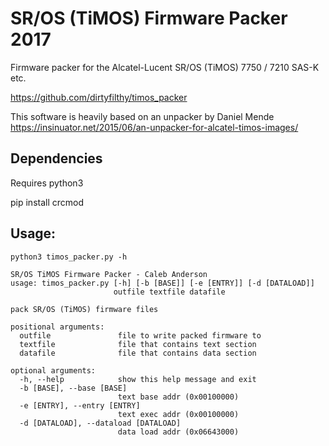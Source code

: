 # SR/OS (TiMOS) Firmware Packer 2017

Firmware packer for the Alcatel-Lucent SR/OS (TiMOS) 7750 / 7210 SAS-K etc.

https://github.com/dirtyfilthy/timos_packer

This software is heavily based on an unpacker by Daniel Mende https://insinuator.net/2015/06/an-unpacker-for-alcatel-timos-images/

## Dependencies

Requires python3

pip install crcmod

## Usage:

    python3 timos_packer.py -h
    
    SR/OS TiMOS Firmware Packer - Caleb Anderson
    usage: timos_packer.py [-h] [-b [BASE]] [-e [ENTRY]] [-d [DATALOAD]]
                           outfile textfile datafile
   
    pack SR/OS (TiMOS) firmware files
    
    positional arguments:
      outfile               file to write packed firmware to
      textfile              file that contains text section
      datafile              file that contains data section
    
    optional arguments:
      -h, --help            show this help message and exit
      -b [BASE], --base [BASE]
                            text base addr (0x00100000)
      -e [ENTRY], --entry [ENTRY]
                            text exec addr (0x00100000)
      -d [DATALOAD], --dataload [DATALOAD]
                            data load addr (0x06643000)

